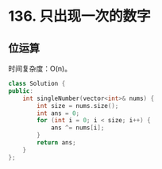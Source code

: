 # 136. 只出现一次的数字

## 位运算

时间复杂度：O(n)。

```cpp
class Solution {
public:
    int singleNumber(vector<int>& nums) {
        int size = nums.size();
        int ans = 0;
        for (int i = 0; i < size; i++) {
            ans ^= nums[i];
        }
        return ans;
    }
};
```